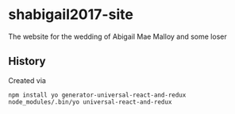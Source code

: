 # shabigail2017-site
The website for the wedding of Abigail Mae Malloy and some loser

## History

Created via
```
npm install yo generator-universal-react-and-redux
node_modules/.bin/yo universal-react-and-redux
```
